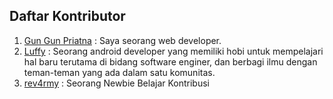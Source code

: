 ## Daftar Kontributor
<!--- 
- File ini dibuat untuk belajar kontribusi 
- Ubah file ini dengan menambahkan data diri kamu di akhir file ini
- Dilarang untuk menghapus data yang sudah ada
- Format penulisannya seperti berikut:
  [no: Tulis angka, tambah 1 dari angka no di atas kamu]. [nama-kamu](url-akun-github) : [Deskripsi tentang kamu]

-->


1. [Gun Gun Priatna](https://github.com/gungunpriatna) : Saya seorang web developer.
2. [Luffy](https://github.com/sayaluffy) : Seorang android developer yang memiliki hobi untuk mempelajari hal baru terutama di bidang software enginer, dan berbagi ilmu dengan teman-teman yang ada dalam satu komunitas.
3. [rev4rmy](https://github.com/skipfortoday) : Seorang Newbie Belajar Kontribusi